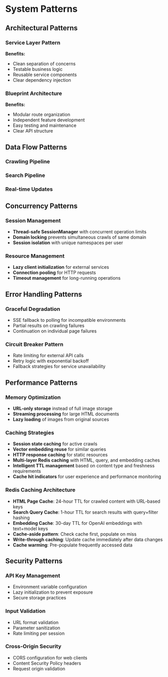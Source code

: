 # System Patterns

## Architectural Patterns

### Service Layer Pattern

**Benefits:**

- Clean separation of concerns
- Testable business logic
- Reusable service components
- Clear dependency injection

### Blueprint Architecture

**Benefits:**

- Modular route organization
- Independent feature development
- Easy testing and maintenance
- Clear API structure

## Data Flow Patterns

### Crawling Pipeline

### Search Pipeline

### Real-time Updates

## Concurrency Patterns

### Session Management

- **Thread-safe SessionManager** with concurrent operation limits
- **Domain locking** prevents simultaneous crawls of same domain
- **Session isolation** with unique namespaces per user

### Resource Management

- **Lazy client initialization** for external services
- **Connection pooling** for HTTP requests
- **Timeout management** for long-running operations

## Error Handling Patterns

### Graceful Degradation

- SSE fallback to polling for incompatible environments
- Partial results on crawling failures
- Continuation on individual page failures

### Circuit Breaker Pattern

- Rate limiting for external API calls
- Retry logic with exponential backoff
- Fallback strategies for service unavailability

## Performance Patterns

### Memory Optimization

- **URL-only storage** instead of full image storage
- **Streaming processing** for large HTML documents
- **Lazy loading** of images from original sources

### Caching Strategies

- **Session state caching** for active crawls
- **Vector embedding reuse** for similar queries
- **HTTP response caching** for static resources
- **Multi-layer Redis caching** with HTML, query, and embedding caches
- **Intelligent TTL management** based on content type and freshness requirements
- **Cache hit indicators** for user experience and performance monitoring

### Redis Caching Architecture

- **HTML Page Cache**: 24-hour TTL for crawled content with URL-based keys
- **Search Query Cache**: 1-hour TTL for search results with query+filter hashing
- **Embedding Cache**: 30-day TTL for OpenAI embeddings with text+model keys
- **Cache-aside pattern**: Check cache first, populate on miss
- **Write-through caching**: Update cache immediately after data changes
- **Cache warming**: Pre-populate frequently accessed data

## Security Patterns

### API Key Management

- Environment variable configuration
- Lazy initialization to prevent exposure
- Secure storage practices

### Input Validation

- URL format validation
- Parameter sanitization
- Rate limiting per session

### Cross-Origin Security

- CORS configuration for web clients
- Content Security Policy headers
- Request origin validation

